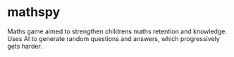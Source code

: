 # mathspy
Maths game aimed to strengthen childrens maths retention and knowledge. Uses AI to generate random questions and answers, which progressively gets harder.



